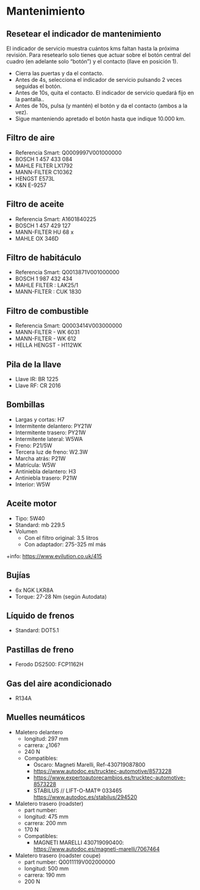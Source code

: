 # Mantenimiento

## Resetear el indicador de mantenimiento

El indicador de servicio muestra cuántos kms faltan hasta la próxima revisión.
Para resetearlo solo tienes que actuar sobre el botón central del cuadro (en
adelante solo “botón”) y el contacto (llave en posición 1).

- Cierra las puertas y da el contacto.
- Antes de 4s, selecciona el indicador de servicio pulsando 2 veces seguidas el botón.
- Antes de 10s, quita el contacto. El indicador de servicio quedará fijo en la pantalla..
- Antes de 10s, pulsa (y mantén) el botón y da el contacto (ambos a la vez).
- Sigue manteniendo apretado el botón hasta que indique 10.000 km.


## Filtro de aire

- Referencia Smart: Q0009997V001000000
- BOSCH 1 457 433 084
- MAHLE FILTER LX1792
- MANN-FILTER C10362
- HENGST E573L
- K&N E-9257

## Filtro de aceite

- Referencia Smart: A1601840225
- BOSCH 1 457 429 127
- MANN-FILTER HU 68 x
- MAHLE OX 346D

## Filtro de habitáculo

- Referencia Smart: Q0013871V001000000
- BOSCH 1 987 432 434
- MAHLE FILTER : LAK25/1
- MANN-FILTER : CUK 1830

## Filtro de combustible

- Referencia Smart: Q0003414V003000000
- MANN-FILTER - WK 6031
- MANN-FILTER - WK 612
- HELLA HENGST - H112WK

## Pila de la llave

- Llave IR: BR 1225
- Llave RF: CR 2016

## Bombillas

- Largas y cortas: H7
- Intermitente delantero: PY21W
- Intermitente trasero: PY21W
- Intermitente lateral: W5WA
- Freno: P21/5W
- Tercera luz de freno: W2.3W
- Marcha atrás: P21W
- Matrícula: W5W
- Antiniebla delantero: H3
- Antiniebla trasero: P21W
- Interior: W5W


## Aceite motor

- Tipo: 5W40
- Standard: mb 229.5
- Volumen
  - Con el filtro original: 3.5 litros
  - Con adaptador: 275-325 ml más

+info: https://www.evilution.co.uk/415

## Bujías

- 6x NGK LKR8A
- Torque: 27-28 Nm (según Autodata)


## Líquido de frenos

- Standard: DOT5.1


## Pastillas de freno

- Ferodo DS2500: FCP1162H

## Gas del aire acondicionado

- R134A

## Muelles neumáticos

- Maletero delantero
  - longitud: 297 mm
  - carrera: ¿106?
  - 240 N
  - Compatibles:
    - Oscaro: Magneti Marelli, Ref-430719087800
    - https://www.autodoc.es/trucktec-automotive/8573228
    - https://www.expertoautorecambios.es/trucktec-automotive-8573228
    - STABILUS // LIFT-O-MAT® 033465 https://www.autodoc.es/stabilus/294520
- Maletero trasero (roadster)
  - part number:
  - longitud: 475 mm
  - carrera: 200 mm
  - 170 N
  - Compatibles:
    - MAGNETI MARELLI 430719090400: https://www.autodoc.es/magneti-marelli/7067464
- Maletero trasero (roadster coupe)
  - part number: Q0011119V002000000
  - longitud: 500 mm
  - carrera: 190 mm
  - 200 N
